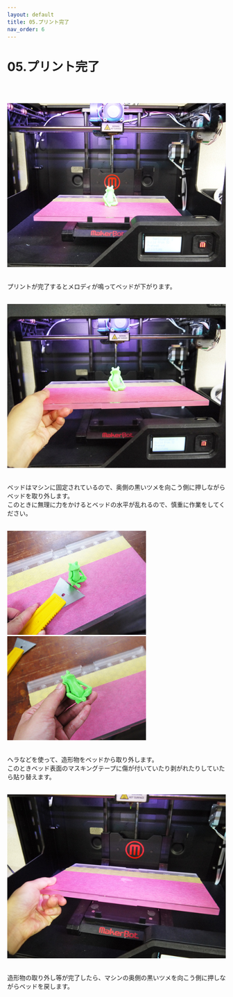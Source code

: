 ```yaml
---
layout: default
title: 05.プリント完了
nav_order: 6
---
```


# 05.プリント完了
<br><br>

<img src="assets/05-1.jpg" width="640" alt="hi" class="inline"/><br>
<br>

プリントが完了するとメロディが鳴ってベッドが下がります。<br>
<br>

<img src="assets/05-2.jpg" width="640" alt="hi" class="inline"/><br>
<br>

ベッドはマシンに固定されているので、奥側の黒いツメを向こう側に押しながらベッドを取り外します。<br>
このときに無理に力をかけるとベッドの水平が乱れるので、慎重に作業をしてください。<br>
<br>


<img src="assets/05-3.jpg" width="320" alt="hi" class="inline"/> <img src="assets/05-4.jpg" width="320" alt="hi" class="inline"/><br>
<br>

ヘラなどを使って、造形物をベッドから取り外します。<br>
このときベッド表面のマスキングテープに傷が付いていたり剥がれたりしていたら貼り替えます。<br>
<br>

<img src="assets/05-5.jpg" width="640" alt="hi" class="inline"/><br>
<br>

造形物の取り外し等が完了したら、マシンの奥側の黒いツメを向こう側に押しながらベッドを戻します。<br>
